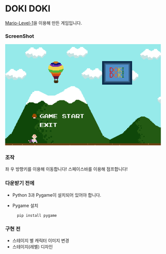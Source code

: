 DOKI DOKI
=============
[Mario-Level-1](https://github.com/justinmeister/Mario-Level-1)을 이용해 만든 게임입니다.

### ScreenShot
<img src ='https://github.com/kohyerim/DOKIDOKI/blob/master/screenshot.png'></img>


### 조작
좌 우 방향키를 이용해 이동합니다!
스페이스바를 이용해 점프합니다!



### 다운받기 전에
- Python 3과 Pygame이 설치되어 있어야 합니다.
- Pygame 설치
        
        pip install pygame


### 구현 전
- 스테이지 별 캐릭터 이미지 변경
- 스테이지(레벨) 디자인

